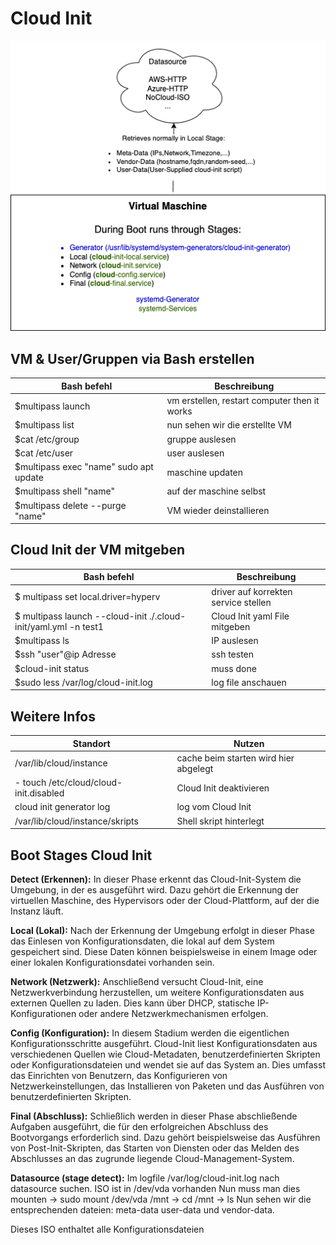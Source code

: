 # Cloud Init

![CloudInit funktionsweise](https://github.com/lauradubach/Modul-IaC/blob/a869c8ce114075558f7655bf471369ec33210e4f/Cloud%20Init.png) 

## VM & User/Gruppen via Bash erstellen

| Bash befehl | Beschreibung |
| ---- | ---- |
| $multipass launch | vm erstellen, restart computer then it works |
| $multipass list | nun sehen wir die erstellte VM |
| $cat /etc/group | gruppe auslesen |
| $cat /etc/user | user auslesen | 
| $multipass exec "name" sudo apt update | maschine updaten |
| $multipass shell "name" | auf der maschine selbst |
| $multipass delete --purge "name" | VM wieder deinstallieren |


## Cloud Init der VM mitgeben

| Bash befehl | Beschreibung |
| ---- | ---- |
| $ multipass set local.driver=hyperv | driver auf korrekten service stellen |
| $ multipass launch --cloud-init ./.cloud-init/yaml.yml -n test1 | Cloud Init yaml File mitgeben |
| $multipass ls | IP auslesen |
| $ssh "user"@ip Adresse | ssh testen |
| $cloud-init status | muss done |
| $sudo less /var/log/cloud-init.log | log file anschauen |

## Weitere Infos

| Standort | Nutzen |
| ---- | ---- |
| /var/lib/cloud/instance | cache beim starten wird hier abgelegt |
| - touch /etc/cloud/cloud-init.disabled | Cloud Init deaktivieren |
| cloud init generator log | log vom Cloud Init |
| /var/lib/cloud/instance/skripts | Shell skript hinterlegt |

## Boot Stages Cloud Init

**Detect (Erkennen):**
    In dieser Phase erkennt das Cloud-Init-System die Umgebung, in der es ausgeführt wird. Dazu gehört die Erkennung der virtuellen Maschine, des Hypervisors oder der Cloud-Plattform, auf der die Instanz läuft.

**Local (Lokal):**
    Nach der Erkennung der Umgebung erfolgt in dieser Phase das Einlesen von Konfigurationsdaten, die lokal auf dem System gespeichert sind. Diese Daten können beispielsweise in einem Image oder einer lokalen Konfigurationsdatei vorhanden sein.

**Network (Netzwerk):**
    Anschließend versucht Cloud-Init, eine Netzwerkverbindung herzustellen, um weitere Konfigurationsdaten aus externen Quellen zu laden. Dies kann über DHCP, statische IP-Konfigurationen oder andere Netzwerkmechanismen erfolgen.

**Config (Konfiguration):**
    In diesem Stadium werden die eigentlichen Konfigurationsschritte ausgeführt. Cloud-Init liest Konfigurationsdaten aus verschiedenen Quellen wie Cloud-Metadaten, benutzerdefinierten Skripten oder Konfigurationsdateien und wendet sie auf das System an. Dies umfasst das Einrichten von Benutzern, das Konfigurieren von Netzwerkeinstellungen, das Installieren von Paketen und das Ausführen von benutzerdefinierten Skripten.

**Final (Abschluss):**
    Schließlich werden in dieser Phase abschließende Aufgaben ausgeführt, die für den erfolgreichen Abschluss des Bootvorgangs erforderlich sind. Dazu gehört beispielsweise das Ausführen von Post-Init-Skripten, das Starten von Diensten oder das Melden des Abschlusses an das zugrunde liegende Cloud-Management-System.

**Datasource (stage detect):**
Im logfile /var/log/cloud-init.log nach datasource suchen. ISO ist in /dev/vda vorhanden
Nun muss man dies mounten -> sudo mount /dev/vda /mnt -> cd /mnt  ->  ls
Nun sehen wir die entsprechenden dateien: meta-data user-data und vendor-data. 

Dieses ISO enthaltet alle Konfigurationsdateien 

